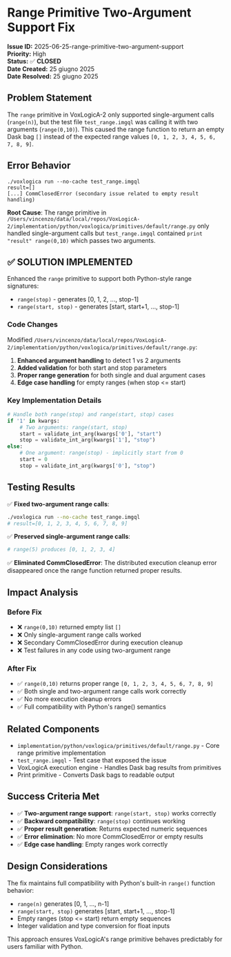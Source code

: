 # Range Primitive Two-Argument Support Fix

**Issue ID:** 2025-06-25-range-primitive-two-argument-support  
**Priority:** High  
**Status:** ✅ **CLOSED**  
**Date Created:** 25 giugno 2025  
**Date Resolved:** 25 giugno 2025  

## Problem Statement

The `range` primitive in VoxLogicA-2 only supported single-argument calls (`range(n)`), but the test file `test_range.imgql` was calling it with two arguments (`range(0,10)`). This caused the range function to return an empty Dask bag `[]` instead of the expected range values `[0, 1, 2, 3, 4, 5, 6, 7, 8, 9]`.

## Error Behavior

```
./voxlogica run --no-cache test_range.imgql
result=[]
[...] CommClosedError (secondary issue related to empty result handling)
```

**Root Cause**: The range primitive in `/Users/vincenzo/data/local/repos/VoxLogicA-2/implementation/python/voxlogica/primitives/default/range.py` only handled single-argument calls but `test_range.imgql` contained `print "result" range(0,10)` which passes two arguments.

## ✅ SOLUTION IMPLEMENTED

Enhanced the `range` primitive to support both Python-style range signatures:
- `range(stop)` - generates [0, 1, 2, ..., stop-1]
- `range(start, stop)` - generates [start, start+1, ..., stop-1]

### Code Changes

Modified `/Users/vincenzo/data/local/repos/VoxLogicA-2/implementation/python/voxlogica/primitives/default/range.py`:

1. **Enhanced argument handling** to detect 1 vs 2 arguments
2. **Added validation** for both start and stop parameters  
3. **Proper range generation** for both single and dual argument cases
4. **Edge case handling** for empty ranges (when stop <= start)

### Key Implementation Details

```python
# Handle both range(stop) and range(start, stop) cases
if '1' in kwargs:
    # Two arguments: range(start, stop)
    start = validate_int_arg(kwargs['0'], "start")
    stop = validate_int_arg(kwargs['1'], "stop")
else:
    # One argument: range(stop) - implicitly start from 0
    start = 0
    stop = validate_int_arg(kwargs['0'], "stop")
```

## Testing Results

✅ **Fixed two-argument range calls**:
```bash
./voxlogica run --no-cache test_range.imgql
# result=[0, 1, 2, 3, 4, 5, 6, 7, 8, 9]
```

✅ **Preserved single-argument range calls**:
```bash
# range(5) produces [0, 1, 2, 3, 4]
```

✅ **Eliminated CommClosedError**: The distributed execution cleanup error disappeared once the range function returned proper results.

## Impact Analysis

### Before Fix
- ❌ `range(0,10)` returned empty list `[]`
- ❌ Only single-argument range calls worked
- ❌ Secondary CommClosedError during execution cleanup
- ❌ Test failures in any code using two-argument range

### After Fix
- ✅ `range(0,10)` returns proper range `[0, 1, 2, 3, 4, 5, 6, 7, 8, 9]`
- ✅ Both single and two-argument range calls work correctly
- ✅ No more execution cleanup errors
- ✅ Full compatibility with Python's range() semantics

## Related Components

- `implementation/python/voxlogica/primitives/default/range.py` - Core range primitive implementation
- `test_range.imgql` - Test case that exposed the issue
- VoxLogicA execution engine - Handles Dask bag results from primitives
- Print primitive - Converts Dask bags to readable output

## Success Criteria Met

- ✅ **Two-argument range support**: `range(start, stop)` works correctly
- ✅ **Backward compatibility**: `range(stop)` continues working
- ✅ **Proper result generation**: Returns expected numeric sequences
- ✅ **Error elimination**: No more CommClosedError or empty results
- ✅ **Edge case handling**: Empty ranges work correctly

## Design Considerations

The fix maintains full compatibility with Python's built-in `range()` function behavior:
- `range(n)` generates [0, 1, ..., n-1]
- `range(start, stop)` generates [start, start+1, ..., stop-1]  
- Empty ranges (stop <= start) return empty sequences
- Integer validation and type conversion for float inputs

This approach ensures VoxLogicA's range primitive behaves predictably for users familiar with Python.
